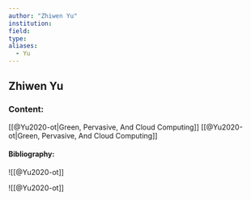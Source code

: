 ```yaml
---
author: "Zhiwen Yu"
institution:
field:
type:
aliases:
  - Yu
---
```


## Zhiwen Yu

### Content:
[[@Yu2020-ot|Green, Pervasive, And Cloud Computing]]
[[@Yu2020-ot|Green, Pervasive, And Cloud Computing]]

#### Bibliography:

![[@Yu2020-ot]]

![[@Yu2020-ot]]